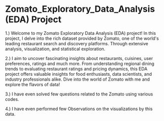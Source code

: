 # Zomato_Exploratory_Data_Analysis (EDA) Project

1.) Welcome to my Zomato Exploratory Data Analysis (EDA) project! In this project, I delve into the rich dataset provided by Zomato, one of the world's leading restaurant search and discovery platforms. Through extensive analysis, visualization, and statistical exploration.

2.) I aim to uncover fascinating insights about restaurants, cuisines, user preferences, ratings and much more. From understanding regional dining trends to evaluating restaurant ratings and pricing dynamics, this EDA project offers valuable insights for food enthusiasts, data scientists, and industry professionals alike. Dive into the world of Zomato with me and explore the flavors of data!

3.) I have even solved few questions related to the Zomato using various codes.

4.) I have even performed few Observations on the visualizations by this data.
